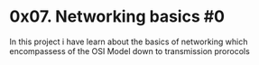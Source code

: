 # 0x07. Networking basics #0

In this project i have learn about the basics of networking which encompassess of the OSI Model down to transmission prorocols

